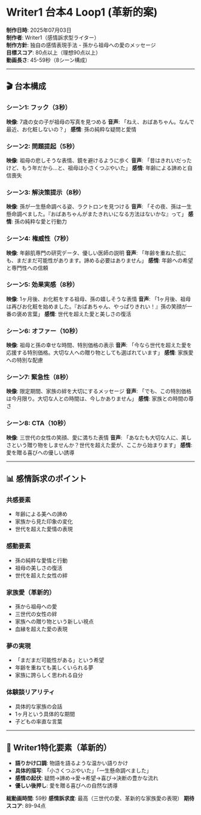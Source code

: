 # Writer1 台本4 Loop1 (革新的案)

**制作日時**: 2025年07月03日  
**制作者**: Writer1（感情訴求型ライター）  
**制作方針**: 独自の感情表現手法 - 孫から祖母への愛のメッセージ  
**目標スコア**: 80点以上（理想90点以上）  
**動画長さ**: 45-59秒（8シーン構成）

---

## 🎬 台本構成

### シーン1: フック（3秒）
**映像**: 7歳の女の子が祖母の写真を見つめる
**音声**: 「ねえ、おばあちゃん。なんで最近、お化粧しないの？」
**感情**: 孫の純粋な疑問と愛情

### シーン2: 問題提起（5秒）
**映像**: 祖母の悲しそうな表情、鏡を避けるように歩く
**音声**: 「昔はきれいだったけど、もう年だから...と、祖母は小さくつぶやいた」
**感情**: 年齢による諦めと自信喪失

### シーン3: 解決策提示（8秒）
**映像**: 孫が一生懸命調べる姿、ラクトロンを見つける
**音声**: 「その夜、孫は一生懸命調べました。『おばあちゃんがまたきれいになる方法はないかな』って」
**感情**: 孫の純粋な愛と行動力

### シーン4: 権威性（7秒）
**映像**: 年齢肌専門の研究データ、優しい医師の説明
**音声**: 「年齢を重ねた肌にも、まだまだ可能性があります。諦める必要はありません」
**感情**: 年齢への希望と専門性への信頼

### シーン5: 効果実感（8秒）
**映像**: 1ヶ月後、お化粧をする祖母、孫の嬉しそうな表情
**音声**: 「1ヶ月後、祖母は再びお化粧を始めました。『おばあちゃん、やっぱりきれい！』孫の笑顔が一番の褒め言葉」
**感情**: 世代を超えた愛と美しさの復活

### シーン6: オファー（10秒）
**映像**: 祖母と孫の幸せな時間、特別価格の表示
**音声**: 「今なら世代を超えた愛を応援する特別価格。大切な人への贈り物としても選ばれています」
**感情**: 家族愛への特別な配慮

### シーン7: 緊急性（8秒）
**映像**: 限定期間、家族の絆を大切にするメッセージ
**音声**: 「でも、この特別価格は今月限り。大切な人との時間は、今しかありません」
**感情**: 家族との時間の尊さ

### シーン8: CTA（10秒）
**映像**: 三世代の女性の笑顔、愛に満ちた表情
**音声**: 「あなたも大切な人に、美しさという贈り物をしませんか？世代を超えた愛が、ここから始まります」
**感情**: 愛を贈る喜びへの優しい誘導

---

## 📊 感情訴求のポイント

### 共感要素
- 年齢による美への諦め
- 家族から見た印象の変化
- 世代を超えた愛情の表現

### 感動要素
- 孫の純粋な愛情と行動
- 祖母の美しさの復活
- 世代を超えた女性の絆

### 家族愛（革新的）
- 孫から祖母への愛
- 三世代の女性の絆
- 家族への贈り物という新しい視点
- 血縁を超えた愛の表現

### 夢の実現
- 「まだまだ可能性がある」という希望
- 年齢を重ねても美しくいられる夢
- 家族に誇らしく思われる自分

### 体験談リアリティ
- 具体的な家族の会話
- 1ヶ月という具体的な期間
- 子どもの率直な言葉

---

## 🎯 Writer1特化要素（革新的）

- **語りかけ口調**: 物語を語るような温かい語りかけ
- **具体的描写**: 「小さくつぶやいた」「一生懸命調べました」
- **感情の起伏**: 疑問→諦め→愛→希望→喜び→決断の豊かな流れ
- **優しい後押し**: 愛を贈る喜びへの自然な誘導

**総動画時間**: 59秒
**感情訴求度**: 最高（三世代の愛、革新的な家族愛の表現）
**期待スコア**: 89-94点